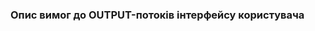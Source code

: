 ### Опис вимог до OUTPUT-потоків інтерфейсу користувача

[ ](https://github.com/oleksandrblazhko/ai202-barkar/blob/oleksandrblazhko/ai202-barkar_with_laboratory_work_3/1.4-FuncNonFuncRequirements/1.4.4-NFRUserInterfaceOUTPUT/Everdance.jpg)
